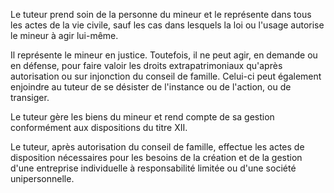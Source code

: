  Le tuteur prend soin de la personne du mineur et le représente dans tous les actes de la vie civile, sauf les cas dans lesquels la loi ou l'usage autorise le mineur à agir lui-même.


  

 Il représente le mineur en justice. Toutefois, il ne peut agir, en demande ou en défense, pour faire valoir les droits extrapatrimoniaux qu'après autorisation ou sur injonction du conseil de famille. Celui-ci peut également enjoindre au tuteur de se désister de l'instance ou de l'action, ou de transiger.


  

 Le tuteur gère les biens du mineur et rend compte de sa gestion conformément aux dispositions du titre XII.


  

Le tuteur, après autorisation du conseil de famille, effectue les actes de disposition nécessaires pour les besoins de la création et de la gestion d'une entreprise individuelle à responsabilité limitée ou d'une société unipersonnelle. 


  
